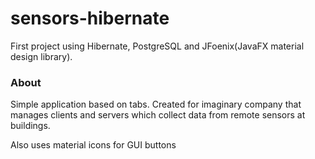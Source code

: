# sensors-hibernate
First project using Hibernate, PostgreSQL and JFoenix(JavaFX material design library).


### About
Simple application based on tabs. Created for imaginary company that manages clients and servers which collect data from remote sensors at buildings.

Also uses material icons for GUI buttons
